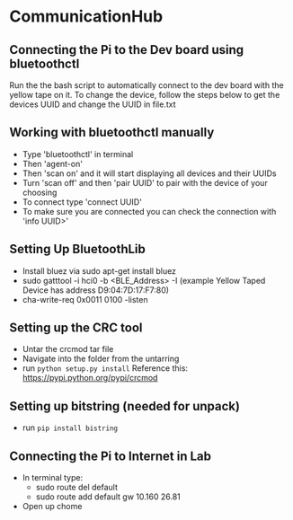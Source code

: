 # CommunicationHub
## Connecting the Pi to the Dev board using bluetoothctl
Run the the bash script to automatically connect to the dev board with the yellow tape on it. To change the device, follow the steps below to get the devices UUID and change the UUID in file.txt

## Working with bluetoothctl manually
  - Type 'bluetoothctl' in terminal 
  - Then 'agent-on'
  - Then 'scan on' and it will start displaying all devices and their UUIDs
  - Turn 'scan off' and then 'pair UUID' to pair with the device of your choosing
  - To connect type 'connect UUID' 
  - To make sure you are connected you can check the connection with 'info UUID>'
  
## Setting Up BluetoothLib
  - Install bluez via sudo apt-get install bluez
  - sudo gatttool -i hci0 -b <BLE_Address> -I  (example Yellow Taped Device has address D9:04:7D:17:F7:80) 
  - cha-write-req 0x0011 0100 -listen

## Setting up the CRC tool
  - Untar the crcmod tar file
  - Navigate into the folder from the untarring
  - run `python setup.py install`
  Reference this: https://pypi.python.org/pypi/crcmod

## Setting up bitstring (needed for unpack)
  - run `pip install bistring`
  
## Connecting the Pi to Internet in Lab
  - In terminal type: 
     - sudo route del default
     - sudo route add default gw 10.160 26.81
  - Open up chome
